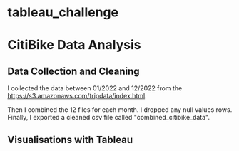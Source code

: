 # tableau_challenge

# CitiBike Data Analysis

## Data Collection and Cleaning
  I collected the data between 01/2022 and 12/2022 from the https://s3.amazonaws.com/tripdata/index.html.

  Then I combined the 12 files for each month. I dropped any null values rows. Finally, I exported a cleaned csv file called "combined_citibike_data".

## Visualisations with Tableau

